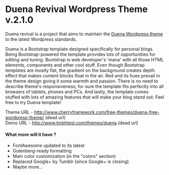 Duena Revival Wordpress Theme v.2.1.0
==========

Duena revival is a project that aims to maintain the [Duena Wordpress theme](https://github.com/DuenaStudio/DuenaTheme) to the latest Wordpress standards.

Duena is a Bootstrap template designed specifically for personal blogs.
Being Bootstrap-powered the template provides lots of opportunities for editing and tuning. Bootstrap is web developer's 'mana' with all those HTML elements, components and other cool stuff. Even though Bootstrap templates are mostly flat, the gradient on the background creates depth effect that makes content blocks float in the air. Red and its hues prevail in the theme design giving it some warmth and passion. There is no need to describe theme's responsiveness; for sure the template fits perfectly into all browsers of tablets, phones and PCs. And lastly, the template comes stuffed with lots of amazing features that will make your blog stand out.
Feel free to try Duena template!

Theme URL - http://www.cherryframework.com/free-themes/duena-free-wordpress-theme/ (dead url)<br>
Demo URL - ​http://www.tmbhtest.com/themes/duena (dead url)

#### What more will it have ?
- FontAwesome updated to its latest
- Gutenberg-ready formatting
- Main color customization (in the "colors" section)
- Replaced Google+ by Tumblr (since Google+ is closing)
- Maybe more...

